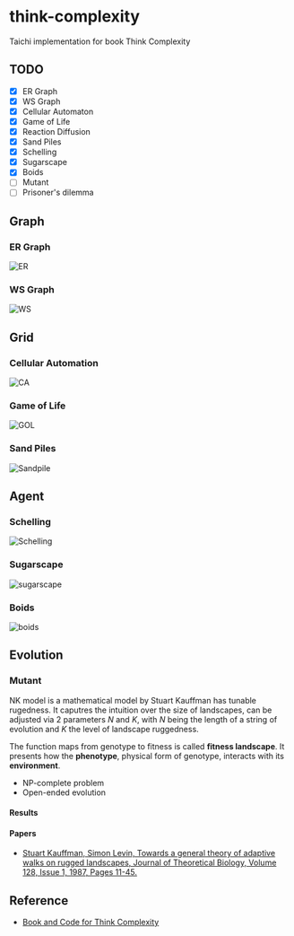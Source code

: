 # think-complexity

Taichi implementation for book Think Complexity

## TODO

- [x] ER Graph
- [x] WS Graph
- [x] Cellular Automaton
- [x] Game of Life
- [x] Reaction Diffusion
- [x] Sand Piles
- [x] Schelling
- [x] Sugarscape
- [x] Boids
- [ ] Mutant
- [ ] Prisoner's dilemma

## Graph

### ER Graph

![ER](imgs/er-graph.png)

### WS Graph

![WS](imgs/ws-graph.png)

## Grid

### Cellular Automation

![CA](imgs/ca-result.png)

### Game of Life

![GOL](imgs/gol-video.gif)

### Sand Piles

![Sandpile](imgs/sandpile.gif)

## Agent

### Schelling

![Schelling](imgs/schelling-result.gif)

### Sugarscape

![sugarscape](imgs/sugarscape.gif)

### Boids

![boids](imgs/boids.gif)

## Evolution

### Mutant

NK model is a mathematical model by Stuart Kauffman has tunable rugedness. It caputres the intuition over the size of landscapes, can be adjusted via 2 parameters $N$ and $K$, with $N$ being the length of a string of evolution and $K$ the level of landscape ruggedness.

The function maps from genotype to fitness is called **fitness landscape**. It presents how the **phenotype**, physical form of genotype, interacts with its **environment**. 

- NP-complete problem
- Open-ended evolution

#### Results

#### Papers

- [Stuart Kauffman, Simon Levin, Towards a general theory of adaptive walks on rugged landscapes, Journal of Theoretical Biology, Volume 128, Issue 1, 1987, Pages 11-45.](https://doi.org/10.1016/S0022-5193(87)80029-2)

## Reference

- [Book and Code for Think Complexity](https://github.com/AllenDowney/ThinkComplexity2)
